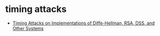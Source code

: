# timing attacks
* [Timing Attacks on Implementations of Diffe-Hellman, RSA, DSS, and Other Systems](https://link.springer.com/content/pdf/10.1007%2F3-540-68697-5_9.pdf) 
